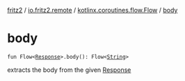[fritz2](../../index.md) / [io.fritz2.remote](../index.md) / [kotlinx.coroutines.flow.Flow](index.md) / [body](./body.md)

# body

`fun Flow<`[`Response`](https://kotlinlang.org/api/latest/jvm/stdlib/org.w3c.fetch/-response/index.html)`>.body(): Flow<`[`String`](https://kotlinlang.org/api/latest/jvm/stdlib/kotlin/-string/index.html)`>`

extracts the body from the given [Response](https://kotlinlang.org/api/latest/jvm/stdlib/org.w3c.fetch/-response/index.html)

